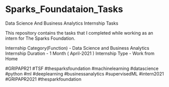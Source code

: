 # Sparks_Foundataion_Tasks
Data Science And Business Analytics  Internship Tasks

This repository contains the tasks that I completed while working as an intern for The Sparks Foundation.

Internship Category(Function) - Data Science and Business Analytics
Internship Duration - 1 Month ( April-2021 )
Internship Type - Work from Home


#GRIPAPR21 #TSF #thesparksfoundation #machinelearning #datascience #python #ml
#deeplearning #businessanalytics #supervisedML #intern2021 #GRIPAPR2021 #thesparkfoundation
